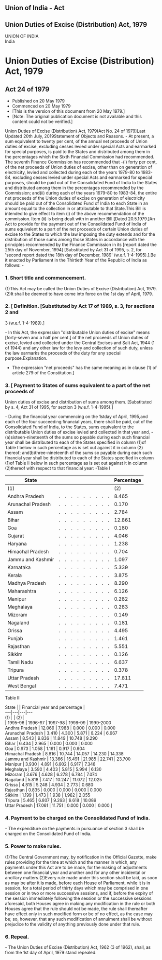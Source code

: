 ## Union of India - Act

## Union Duties of Excise (Distribution) Act, 1979

UNION OF INDIA  
India

# Union Duties of Excise (Distribution) Act, 1979

## Act 24 of 1979

  * Published on 20 May 1979 
  * Commenced on 20 May 1979 
  * [This is the version of this document from 20 May 1979.] 
  * [Note: The original publication document is not available and this content could not be verified.] 

Union Duties of Excise (Distribution) Act, 1979(Act No. 24 of 1979)Last
Updated 20th July, 2019Statement of Objects and Reasons. - At present, a sum
equivalent to twenty per cent, of the annual net proceeds of Union duties of
excise, excluding cesses levied under special Acts and earmarked for special
purposes, is paid to the States and distributed among them in the percentages
which the Sixth Financial Commission had recommended. The seventh Finance
Commission has recommended that -(i) forty per cent, of the net proceeds of
Union duties of excise, other than on generation of electricity, levied and
collected during each of the years 1979-80 to 1983-84, excluding cesses levied
under special Acts and earmarked for special purposes, should be paid out of
the Consolidated Fund of India to the States and distributed among them in the
percentages recommended by the Commission; and(ii) during each of the years
1979-80 to 1983-84, the entire net proceeds of the Union duties of excise on
generation of electricity should be paid out of the Consolidated Fund of India
to each State in an amount equal to the collection in or attributable to that
State.This Bill is intended to give effect to item (i) of the above
recommendation of the commission. Item (ii) is being dealt with in another
Bill.[Dated 20.5.1979.]An Act to provide for the payment out of the
Consolidated Fund of India of sums equivalent to a part of the net proceeds of
certain Union duties of excise to the States to which the law imposing the
duty extends and for the distribution of those sums among those States in
accordance with the principles recommended by the Finance Commission in its
[report dated the 25th day of November, 1994] [Substituted by Act 31 of 1995,
s. 2, for 'second report dated the 18th day of December, 1989' (w.e.f.
1-4-1995).].Be it enacted by Parliament in the Thirtieth Year of the Republic
of India as follows: -

### 1. Short title and commencement.

(1)This Act may be called the Union Duties of Excise (Distribution) Act,
1979.(2)It shall be deemed to have come into force on the 1st day of April,
1979.

### 2. [ Definition. [Substituted by Act 17 of 1989, s. 3, for sections 2 and
3 (w.e.f. 1-4-1989).]

\- In this Act, the expression "distributable Union duties of excise" means
[forty-seven and a half per cent.] of the net proceeds of Union duties of
excise, levied and collected under the Central Excises and Salt Act, 1944 (1
of 1944) and any other law for the levy and collection of such duty, unless
the law earmarks the proceeds of the duty for any special purpose.Explanation.
- The expression "net proceeds" has the same meaning as in clause (1) of
article 279 of the Constitution.]

### 3. [ Payment to States of sums equivalent to a part of the net proceeds of
Union duties of excise and distribution of sums among them. [Substituted by s.
4, Act 31 of 1995, for section 3 (w.e.f. 1-4-1995).]

\- During the financial year commencing on the 1stday of April, 1995,and each
of the four succeeding financial years, there shall be paid, out of the
Consolidated Fund of India, to the States, sums equivalent to the
distributable Union duties of excise levied and collected in that year and,
-(a)sixteen-nineteenth of the sums so payable during each such financial year
shall be distributed to each of the States specified in column (1)of Table I
below in such percentage as is set out against it in column (2) thereof;
and(b)three-nineteenth of the sums so payable during each such financial year
shall be distributed to each of the States specified in column (1)of Table II
below in such percentage as is set out against it in column (2)thereof with
respect to that financial year: -Table I

State |  |  |  |  |  |  |  |  |  | Percentage  
---|---|---|---|---|---|---|---|---|---|---  
(1) |  |  |  |  |  |  |  |  |  | (2)  
Andhra Pradesh | . | . | . | . | . | . | . | . | . | 8.465  
Arunachal Pradesh | . | . | . | . | . | . | . | . | . | 0.170  
Assam | . | . | . | . | . | . | . | . | . | 2.784  
Bihar | . | . | . | . | . | . | . | . | . | 12.861  
Goa | . | . | . | . | . | . | . | . | . | 0.180  
Gujarat | . | . | . | . | . | . | . | . | . | 4.046  
Haryana | . | . | . | . | . | . | . | . | . | 1.238  
Himachal Pradesh | . | . | . | . | . | . | . | . | . | 0.704  
Jammu and Kashmir | . | . | . | . | . | . | . | . | . | 1.097  
Karnataka | . | . | . | . | . | . | . | . | . | 5.339  
Kerala | . | . | . | . | . | . | . | . | . | 3.875  
Madhya Pradesh | . | . | . | . | . | . | . | . | . | 8.290  
Maharashtra | . | . | . | . | . | . | . | . | . | 6.126  
Manipur | . | . | . | . | . | . | . | . | . | 0.282  
Meghalaya | . | . | . | . | . | . | . | . | . | 0.283  
Mizoram | . | . | . | . | . | . | . | . | . | 0.149  
Nagaland | . | . | . | . | . | . | . | . | . | 0.181  
Orissa | . | . | . | . | . | . | . | . | . | 4.495  
Punjab | . | . | . | . | . | . | . | . | . | 1.461  
Rajasthan | . | . | . | . | . | . | . | . | . | 5.551  
Sikkim | . | . | . | . | . | . | . | . | . | 0.126  
Tamil Nadu | . | . | . | . | . | . | . | . | . | 6.637  
Tripura | . | . | . | . | . | . | . | . | . | 0.378  
Uttar Pradesh | . | . | . | . | . | . | . | . | . | 17.811  
West Bengal | . | . | . | . | . | . | . | . | . | 7.471  
  
Table II

State |  | Financial year and percentage |   
---|---|---|---  
(1) |  | (2) |   
| 1995-96 | 1996-97 | 1997-98 | 1998-99 | 1999-2000  
Andhra Pradesh | 12.069 | 7.988 | 0.000 | 0.000 | 0.000  
Arunachal Pradesh | 3.410 | 4.300 | 5.871 | 6.224 | 6.667  
Assam | 8.543 | 9.836 | 11.849 | 10.748 | 9.290  
Bihar | 6.434 | 2.965 | 0.000 | 0.000 | 0.000  
Goa | 0.973 | 1.058 | 1.161 | 0.917 | 0.604  
Himachal Pradesh | 8.816 | 10.744 | 14.057 | 14.230 | 14.338  
Jammu and Kashmir | 13.366 | 16.491 | 21.985 | 22.741 | 23.700  
Manipur | 3.930 | 4.891 | 6.602 | 6.917 | 7.348  
Meghalaya | 3.590 | 4.403 | 5.815 | 5.994 | 6.130  
Mizoram | 3.676 | 4.628 | 6.278 | 6.784 | 7.074  
Nagaland | 5.818 | 7.417 | 10.247 | 11.072 | 12.025  
Orissa | 4.815 | 5.248 | 4.934 | 2.773 | 0.680  
Rajasthan | 0.835 | 0.000 | 0.000 | 0.000 | 0.000  
Sikkim | 1.199 | 1.473 | 1.938 | 1.982 | 2.055  
Tripura | 5.465 | 6.807 | 9.263 | 9.618 | 10.089  
Uttar Pradesh | 17.061 | 11.751 | 0.000 | 0.000 | 0.000.]  
  
### 4. Payment to be charged on the Consolidated Fund of India.

\- The expenditure on the payments in pursuance of section 3 shall be charged
on the Consolidated Fund of India.

### 5. Power to make rules.

(1)The Central Government may, by notification in the Official Gazette, make
rules providing for the time at which and the manner in which, any payments
under this Act are to be made, for the making of adjustments between one
financial year and another and for any other incidental or ancillary
matters.(2)Every rule made under this section shall be laid, as soon as may be
after it is made, before each House of Parliament, while it is in session, for
a total period of thirty days which may be comprised in one session or in two
or more successive sessions, and if, before the expiry of the session
immediately following the session or the successive sessions aforesaid, both
Houses agree in making any modification in the rule or both Houses agree that
the rule should not be made, the rule shall thereafter have effect only in
such modified form or be of no effect, as the case may be; so, however, that
any such modification of annulment shall be without prejudice to the validity
of anything previously done under that rule.

### 6. Repeal.

\- The Union Duties of Excise (Distribution) Act, 1962 (3 of 1962), shall, as
from the 1st day of April, 1979 stand repealed.

